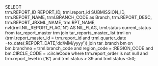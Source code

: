 SELECT  
            trm.REPORT_ID REPORT_ID, 
            trml.report_id SUBMISSION_ID, 
            trm.REPORT_NAME,
            trml.BRANCH_CODE as Branch,
            trm.REPORT_DESC, 
            trm.REPORT_JRXML_NAME, trm.RPT_NAME, 
            nvl(trml.NIL_REPORT_FLAG,'N') AS NIL_FLAG,
            trml.status current_status  
            from 
            tar_report_master trm
            join tar_reports_master_list trml 
            on (trml.report_master_id = trm.report_id
            and trml.quarter_date =to_date(:REPORT_DATE,'dd/MM/yyyy'))
            join tar_branch bm 
            on bm.branchno = trml.branch_code 
            and 
            region_code = :REGION_CODE 
            and 
            bm.CIRCLE_CODE = :circleCode
            where trm.report_order is not null and trm.report_level in ('B') and trml.status > 39 and trml.status <50;
